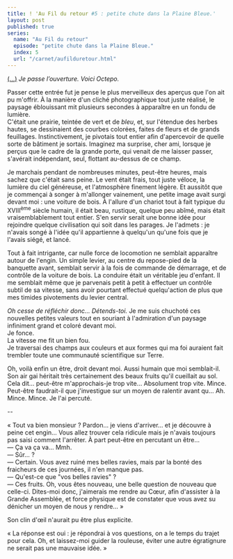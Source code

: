 ```yaml
---
title: ! 'Au Fil du retour #5 : petite chute dans la Plaine Bleue.'
layout: post
published: true
series:
  name: "Au Fil du retour"
  episode: "petite chute dans la Plaine Bleue."
  index: 5
  url: "/carnet/aufilduretour.html"
---
```

[(...)](/2013/12/04/au-fil-du-retour-number-4-le-blanc-des-entrees.html) *Je passe l’ouverture. Voici Octepo.*

Passer cette entrée fut je pense le plus merveilleux des aperçus que l'on ait pu m'offrir. À la manière d'un cliché photographique tout juste réalisé, le paysage éblouissant mit plusieurs secondes à apparaître en un fondu de lumière.  
C'était une prairie, teintée de vert et de *bleu*, et, sur l'étendue des herbes hautes, se dessinaient des courbes colorées, faites de fleurs et de grands feuillages. Instinctivement, je pivotais tout entier afin d'apercevoir de quelle sorte de bâtiment je sortais. Imaginez ma surprise, cher ami, lorsque je perçus que le cadre de la grande porte, qui venait de me laisser passer, s'avérait indépendant, seul, flottant au-dessus de ce champ.

Je marchais pendant de nombreuses minutes, peut-être heures, mais sachez que c'était sans peine. Le vent était frais, tout juste véloce, la lumière du ciel généreuse, et l'atmosphère finement légère. Et aussitôt que je commençai à songer à m'allonger vainement, une petite image avait surgi devant moi : une voiture de bois. À l'allure d'un chariot tout à fait typique du XVIII<sup>ème</sup> siècle humain, il était beau, rustique, quelque peu abîmé, mais était vraisemblablement tout entier. S'en servir serait une bonne idée pour rejoindre quelque civilisation qui soit dans les parages. Je l'admets : je n'avais songé à l'idée qu'il appartienne à quelqu'un qu'une fois que je l'avais siégé, et lancé.

Tout à fait intrigante, car nulle force de locomotion ne semblait apparaître autour de l'engin. Un simple levier, au centre du repose-pied de la banquette avant, semblait servir à la fois de commande de démarrage, et de contrôle de la voiture de bois. La conduire était un véritable jeu d'enfant. Il me semblait même que je parvenais petit à petit à effectuer un contrôle subtil de sa vitesse, sans avoir pourtant effectué quelqu'action de plus que mes timides pivotements du levier central.

*Oh cesse de réfléchir donc… Détends-toi.* Je me suis chuchoté ces nouvelles petites valeurs tout en souriant à l'admiration d'un paysage infiniment grand et coloré devant moi.  
Je fonce.  
La vitesse me fit un bien fou.  
Je traversai des champs aux couleurs et aux formes qui ma foi auraient fait trembler toute une communauté scientifique sur Terre.

Oh, voilà enfin un être, droit devant moi. Aussi humain que moi semblait-il. Son air gai héritait très certainement des beaux fruits qu'il cueillait au sol.  
Cela dit… peut-être m'approchais-je trop vite… Absolument trop vite. Mince. Peut-être faudrait-il que j'investigue sur un moyen de ralentir avant qu… Ah. Mince. Mince. Je l'ai percuté.

--

« Tout va bien monsieur ? Pardon… je viens d'arriver… et je découvre à peine cet engin… Vous allez trouver cela ridicule mais je n'avais toujours pas saisi comment l'arrêter. À part peut-être en percutant un être…  
— Ça va ça va… Mmh.  
— Sûr… ?  
— Certain. Vous avez ruiné mes belles ravies, mais par la bonté des fraicheurs de ces journées, il n'en manque pas.  
— Qu'est-ce que "vos belles ravies" ?  
— Ces fruits. Oh, vous êtes nouveau, une belle question de nouveau que celle-ci. Dites-moi donc, j'aimerais me rendre au Cœur, afin d'assister à la Grande Assemblée, et force physique est de constater que vous avez su dénicher un moyen de nous y rendre… »  

Son clin d'œil n'aurait pu être plus explicite.

« La réponse est oui : je répondrai à vos questions, on a le temps du trajet pour cela. Oh, et laissez-moi guider la rouleuse, éviter une autre égratignure ne serait pas une mauvaise idée. »
